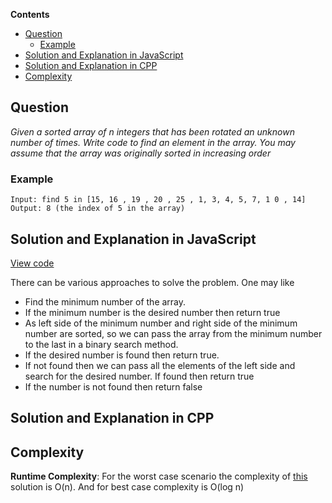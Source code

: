 **Contents**
- [Question](#question)
  - [Example](#example)
- [Solution and Explanation in JavaScript](#solution-and-explanation-in-javascript)
- [Solution and Explanation in CPP](#solution-and-explanation-in-cpp)
- [Complexity](#complexity)
  

## Question
*Given a sorted array of n integers that has been rotated an unknown number of times. Write code to find an element in the array. You may assume that the array was originally sorted in increasing order*

### Example
```
Input: find 5 in [15, 16 , 19 , 20 , 25 , 1, 3, 4, 5, 7, 1 0 , 14]
Output: 8 (the index of 5 in the array)
```
## Solution and Explanation in JavaScript
[View code](SearchInRotatedArray.js)

There can be various approaches to solve the problem. One may like 
- Find the minimum number of the array.
- If the minimum number is the desired number then return true
- As left side of the minimum number and right side of the minimum number are sorted, so we can pass the array from the minimum number to the last in a binary search method. 
- If the desired number is found then return true. 
- If not found then we can pass all the elements of the left side and search for the desired number. If found then return true
- If the number is not found then return false

## Solution and Explanation in CPP

## Complexity
**Runtime Complexity**: For the worst case scenario the complexity of [this](#solution-and-explanation-in-javascript) solution is O(n). And for best case complexity is O(log n)


